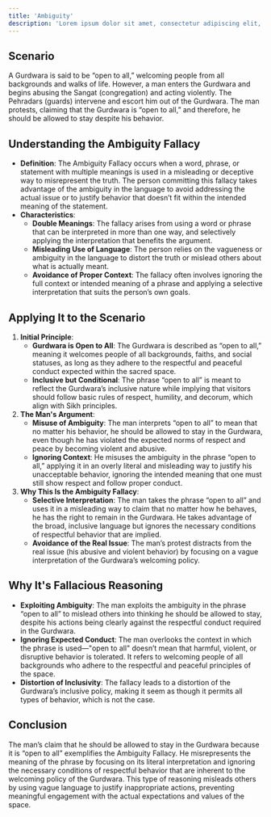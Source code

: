 ```yaml
---
title: 'Ambiguity'
description: 'Lorem ipsum dolor sit amet, consectetur adipiscing elit, sed do eiusmod tempor incididunt ut labore et dolore magna aliqua.'
---
```


## Scenario

A Gurdwara is said to be “open to all,” welcoming people from all backgrounds and walks of life. However, a man enters the Gurdwara and begins abusing the Sangat (congregation) and acting violently. The Pehradars (guards) intervene and escort him out of the Gurdwara. The man protests, claiming that the Gurdwara is “open to all,” and therefore, he should be allowed to stay despite his behavior.

## Understanding the Ambiguity Fallacy

* **Definition**: The Ambiguity Fallacy occurs when a word, phrase, or statement with multiple meanings is used in a misleading or deceptive way to misrepresent the truth. The person committing this fallacy takes advantage of the ambiguity in the language to avoid addressing the actual issue or to justify behavior that doesn’t fit within the intended meaning of the statement.
* **Characteristics**:
    * **Double Meanings**: The fallacy arises from using a word or phrase that can be interpreted in more than one way, and selectively applying the interpretation that benefits the argument.
    * **Misleading Use of Language**: The person relies on the vagueness or ambiguity in the language to distort the truth or mislead others about what is actually meant.
    * **Avoidance of Proper Context**: The fallacy often involves ignoring the full context or intended meaning of a phrase and applying a selective interpretation that suits the person’s own goals.

## Applying It to the Scenario

1. **Initial Principle**:
    * **Gurdwara is Open to All**: The Gurdwara is described as “open to all,” meaning it welcomes people of all backgrounds, faiths, and social statuses, as long as they adhere to the respectful and peaceful conduct expected within the sacred space.
    * **Inclusive but Conditional**: The phrase “open to all” is meant to reflect the Gurdwara’s inclusive nature while implying that visitors should follow basic rules of respect, humility, and decorum, which align with Sikh principles.
2. **The Man's Argument**:
    * **Misuse of Ambiguity**: The man interprets “open to all” to mean that no matter his behavior, he should be allowed to stay in the Gurdwara, even though he has violated the expected norms of respect and peace by becoming violent and abusive.
    * **Ignoring Context**: He misuses the ambiguity in the phrase “open to all,” applying it in an overly literal and misleading way to justify his unacceptable behavior, ignoring the intended meaning that one must still show respect and follow proper conduct.
3. **Why This Is the Ambiguity Fallacy**:
    * **Selective Interpretation**: The man takes the phrase “open to all” and uses it in a misleading way to claim that no matter how he behaves, he has the right to remain in the Gurdwara. He takes advantage of the broad, inclusive language but ignores the necessary conditions of respectful behavior that are implied.
    * **Avoidance of the Real Issue**: The man’s protest distracts from the real issue (his abusive and violent behavior) by focusing on a vague interpretation of the Gurdwara’s welcoming policy.

## Why It's Fallacious Reasoning

* **Exploiting Ambiguity**: The man exploits the ambiguity in the phrase “open to all” to mislead others into thinking he should be allowed to stay, despite his actions being clearly against the respectful conduct required in the Gurdwara.
* **Ignoring Expected Conduct**: The man overlooks the context in which the phrase is used—"open to all" doesn’t mean that harmful, violent, or disruptive behavior is tolerated. It refers to welcoming people of all backgrounds who adhere to the respectful and peaceful principles of the space.
* **Distortion of Inclusivity**: The fallacy leads to a distortion of the Gurdwara’s inclusive policy, making it seem as though it permits all types of behavior, which is not the case.

## Conclusion

The man’s claim that he should be allowed to stay in the Gurdwara because it is “open to all” exemplifies the Ambiguity Fallacy. He misrepresents the meaning of the phrase by focusing on its literal interpretation and ignoring the necessary conditions of respectful behavior that are inherent to the welcoming policy of the Gurdwara. This type of reasoning misleads others by using vague language to justify inappropriate actions, preventing meaningful engagement with the actual expectations and values of the space.